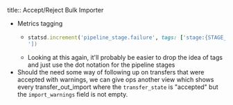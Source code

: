 title:: Accept/Reject Bulk Importer

- Metrics tagging
	- ```ruby
	  statsd.increment('pipeline_stage.failure', tags: ['stage:{STAGE_CLASS_NAME}'])
	  '])
	  ```
	- Looking at this again, it'll probably be easier to drop the idea of tags and just use the dot notation for the pipeline stages
- Should the need some way of following up on transfers that were accepted with warnings, we can give ops another view which shows every transfer_out_import where the `transfer_state` is "accepted" but the `import_warnings` field is not empty.